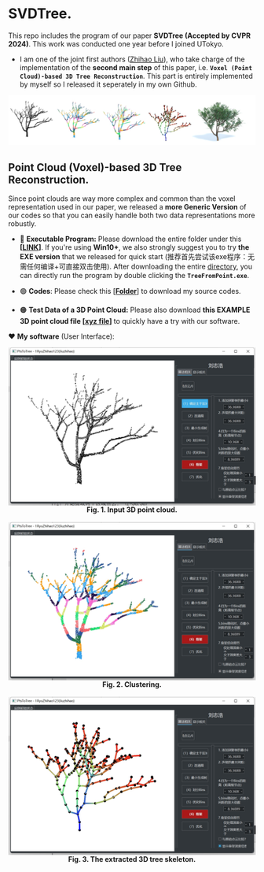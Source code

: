 # SVDTree.

This repo includes the program of our paper **SVDTree (Accepted by CVPR 2024)**.
This work was conducted one year before I joined UTokyo.

- I am one of the joint first authors ([Zhihao Liu](https://ryuzhihao123.github.io/)), who take charge of the implementation of the **second main step** of this paper, i.e. **``Voxel (Point Cloud)-based 3D Tree Reconstruction``**.
This part is entirely implemented by myself so I released it seperately in my own Github.
 

![image info](https://github.com/RyuZhihao123/SVDTree/blob/main/Fig_0.png)


## Point Cloud (Voxel)-based 3D Tree Reconstruction. 

Since point clouds are way more complex and common than the voxel representation used in our paper, we released a **more Generic Version** of our codes so that you can easily handle both two data representations more robustly. 

- 🔵 **Executable Program:** Please download the entire folder under this **[[LINK](https://github.com/RyuZhihao123/SVDTree/tree/main/TreeFromPoints_exe)]**. If you're using **Win10+**, we also strongly suggest you to try **the EXE version** that we released for quick start (推荐首先尝试该exe程序：无需任何编译+可直接双击使用). After downloading the entire [directory](https://github.com/RyuZhihao123/SVDTree/tree/main/TreeFromPoints_exe), you can directly run the program by double clicking the **``TreeFromPoint.exe``**.

- 🟢 **Codes**: Please check this [**[Folder](https://github.com/RyuZhihao123/SVDTree/tree/main/TreeFromPoints_codes)**] to download my source codes. 

- 🟠 **Test Data of a 3D Point Cloud:** Please also download **this EXAMPLE 3D point cloud file [[xyz file](https://github.com/RyuZhihao123/SVDTree/blob/main/Tree1_input.xyz)]** to quickly have a try with our software.


:heart: **My software** (User Interface):


<div align=center>
<img src="https://github.com/RyuZhihao123/SVDTree/blob/main/Fig_UI_1.png" width = "700" alt="ack" title="dasdasdsa title" align=center />
<br/><center><b>Fig. 1. Input 3D point cloud.</b></center>
</div>
<br/>
<div align=center>
<img src="https://github.com/RyuZhihao123/SVDTree/blob/main/Fig_UI_2.png" width = "700" alt="ack" title="dasdasdsa title" align=center />
<br/><center><b>Fig. 2. Clustering.</b></center>
</div>
<br/>
<div align=center>
<img src="https://github.com/RyuZhihao123/SVDTree/blob/main/Fig_UI_3.png" width = "700" alt="ack" title="dasdasdsa title" align=center />
<br/><center><b>Fig. 3. The extracted 3D tree skeleton.</b></center>
</div>
<br/>

